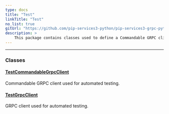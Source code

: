 ```yaml
---
type: docs
title: "Test"
linkTitle: "Test"
no_list: true
gitUrl: "https://github.com/pip-services3-python/pip-services3-grpc-python"
description: >
    This package contains classes used to define a Commandable GRPC client and a GRPC client that can be used for automated testing.
---
```

---
<div class="module-body"> 


### Classes

#### [TestCommandableGrpcClient](test_commandable_grpc_client)
Commandable GRPC client used for automated testing.


#### [TestGrpcClient](test_grpc_client)
GRPC client used for automated testing.


</div>

